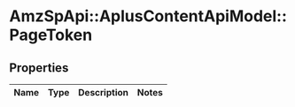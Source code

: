 # AmzSpApi::AplusContentApiModel::PageToken

## Properties
Name | Type | Description | Notes
------------ | ------------- | ------------- | -------------

